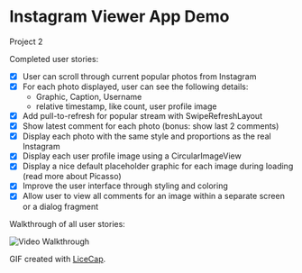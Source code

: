 # Instagram Viewer App Demo

Project 2

Completed user stories:

 * [x] User can scroll through current popular photos from Instagram
 * [x] For each photo displayed, user can see the following details:
     - Graphic, Caption, Username
     - relative timestamp, like count, user profile image
 * [x] Add pull-to-refresh for popular stream with SwipeRefreshLayout
 * [x] Show latest comment for each photo (bonus: show last 2 comments)
 * [x] Display each photo with the same style and proportions as the real Instagram
 * [x] Display each user profile image using a CircularImageView
 * [x] Display a nice default placeholder graphic for each image during loading (read more about Picasso)
 * [x] Improve the user interface through styling and coloring
 * [x] Allow user to view all comments for an image within a separate screen or a dialog fragment
 
Walkthrough of all user stories:

![Video Walkthrough](project_0.gif)

GIF created with [LiceCap](http://www.cockos.com/licecap/).
